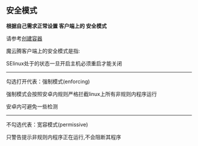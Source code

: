 ## 安全模式

**根据自己需求正常设置 客户端上的 安全模式**

请参考[创建容器](/kehuduan/PC客户端.md#4-创建容器)

魔云腾客户端上的安全模式是指:

SElinux处于的状态一旦开启主机必须重启才能关闭

----------------------------------------------------------------

勾选打开代表：强制模式(enforcing)

强制模式会按照安卓内规则严格拦截linux上所有非规则内程序运行

安卓内可避免一些检测

----------------------------------------------------------------

不勾选代表：宽容模式(permissive)

只警告提示非规则内程序正在运行,不会阻断其程序
